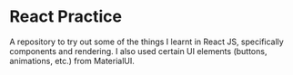 # React Practice

A repository to try out some of the things I learnt in React JS, specifically components and rendering. I also used certain UI elements (buttons, animations, etc.) from MaterialUI.
